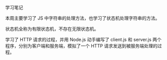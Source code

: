 学习笔记

本周主要学习了 JS 中字符串的处理方法，也学习了状态机处理字符串的方法。

状态机全称为有限状态机，不存在无限状态机。

学习了 HTTP 请求的过程，并用 Node.js 动手编写了 client.js 和 server.js 两个程序，分别为客户端和服务端，模拟了一个 HTTP 请求发送到被服务端处理的过程。